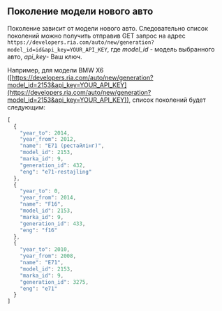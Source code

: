 ## Поколение модели нового авто
  
Поколение зависит от модели нового авто. Следовательно список поколений можно получить  отправив GET запрос на адрес `https://developers.ria.com/auto/new/generation?model_id=id&api_key=YOUR_API_KEY`, где  *model_id* - модель выбранного авто, *api_key*- Ваш ключ.

Например, для модели BMW X6 ([https://developers.ria.com/auto/new/generation?model_id=2153&api_key=YOUR_API_KEY](https://developers.ria.com/auto/new/generation?model_id=2153&api_key=YOUR_API_KEY)), список поколений будет следующим:

```javascript
[
  {
    "year_to": 2014,
    "year_from": 2012,
    "name": "E71 (рестайлінг)",
    "model_id": 2153,
    "marka_id": 9,
    "generation_id": 432,
    "eng": "e71-restajling"
  },
  {
    "year_to": 0,
    "year_from": 2014,
    "name": "F16",
    "model_id": 2153,
    "marka_id": 9,
    "generation_id": 433,
    "eng": "f16"
  },
  {
    "year_to": 2010,
    "year_from": 2008,
    "name": "E71",
    "model_id": 2153,
    "marka_id": 9,
    "generation_id": 3275,
    "eng": "e71"
  }
]
````
